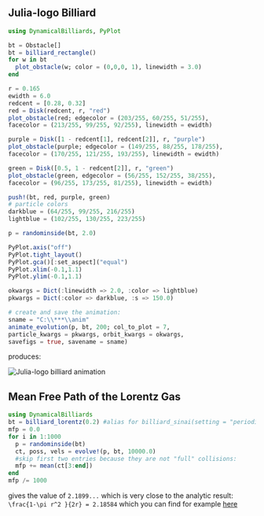 ## Julia-logo Billiard

```julia
using DynamicalBilliards, PyPlot

bt = Obstacle[]
bt = billiard_rectangle()
for w in bt
  plot_obstacle(w; color = (0,0,0, 1), linewidth = 3.0)
end

r = 0.165
ewidth = 6.0
redcent = [0.28, 0.32]
red = Disk(redcent, r, "red")
plot_obstacle(red; edgecolor = (203/255, 60/255, 51/255),
facecolor = (213/255, 99/255, 92/255), linewidth = ewidth)

purple = Disk([1 - redcent[1], redcent[2]], r, "purple")
plot_obstacle(purple; edgecolor = (149/255, 88/255, 178/255),
facecolor = (170/255, 121/255, 193/255), linewidth = ewidth)

green = Disk([0.5, 1 - redcent[2]], r, "green")
plot_obstacle(green, edgecolor = (56/255, 152/255, 38/255),
facecolor = (96/255, 173/255, 81/255), linewidth = ewidth)

push!(bt, red, purple, green)
# particle colors
darkblue = (64/255, 99/255, 216/255)
lightblue = (102/255, 130/255, 223/255)

p = randominside(bt, 2.0)

PyPlot.axis("off")
PyPlot.tight_layout()
PyPlot.gca()[:set_aspect]("equal")
PyPlot.xlim(-0.1,1.1)
PyPlot.ylim(-0.1,1.1)

okwargs = Dict(:linewidth => 2.0, :color => lightblue)
pkwargs = Dict(:color => darkblue, :s => 150.0)

# create and save the animation:
sname = "C:\\***\\anim"
animate_evolution(p, bt, 200; col_to_plot = 7,
particle_kwargs = pkwargs, orbit_kwargs = okwargs,
savefigs = true, savename = sname)
```
produces:

![Julia-logo billiard animation](http://i.imgur.com/EtKof48.gif)

## Mean Free Path of the Lorentz Gas
```julia
using DynamicalBilliards
bt = billiard_lorentz(0.2) #alias for billiard_sinai(setting = "periodic")
mfp = 0.0
for i in 1:1000
  p = randominside(bt)
  ct, poss, vels = evolve!(p, bt, 10000.0)
  #skip first two entries because they are not "full" collisions:
  mfp += mean(ct[3:end])
end
mfp /= 1000
```
gives the value of `2.1899...` which is very close to the analytic result:
`` \frac{1-\pi r^2 }{2r} = 2.18584 ``
which you can find for example [here](http://www.cmls.polytechnique.fr/perso/golse/Surveys/FGIcmp03.pdf)
